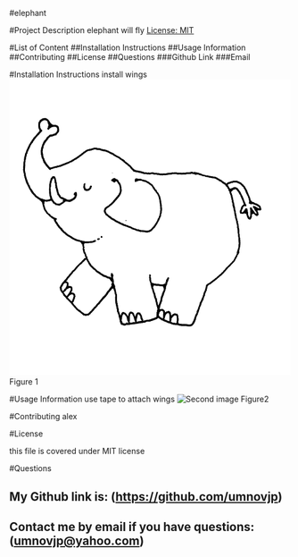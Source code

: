 #elephant

#Project Description
elephant will fly [License: MIT](https://img.shields.io/badge/License-MIT-yellow.svg)


#List of Content
    ##Installation Instructions
    ##Usage Information
    ##Contributing
    ##License
    ##Questions
        ###Github Link
        ###Email

#Installation Instructions
install wings
![First image](/Images/image1.jpg)
Figure 1

#Usage Information
use tape to attach wings
![Second image](/Images/image2.jpg)
Figure2

#Contributing
alex

#License

this file is covered under MIT license

#Questions
## My Github link is: (https://github.com/umnovjp)
## Contact me by email if you have questions: (umnovjp@yahoo.com)
    